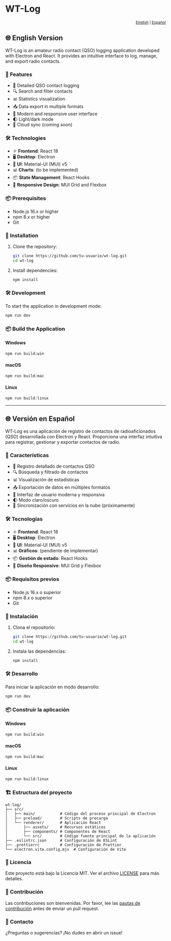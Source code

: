# WT-Log

<div align="right">
  <small>
    <a href="#english-version">English</a> | 
    <a href="#versión-en-español">Español</a>
  </small>
</div>

## 🌐 English Version

WT-Log is an amateur radio contact (QSO) logging application developed with Electron and React. It provides an intuitive interface to log, manage, and export radio contacts.

### 🚀 Features

- 📝 Detailed QSO contact logging
- 🔍 Search and filter contacts
- 📊 Statistics visualization
- 📤 Data export in multiple formats
- 🎨 Modern and responsive user interface
- 🌓 Light/dark mode
- 🔄 Cloud sync (coming soon)

### 🛠️ Technologies

- ⚛️ **Frontend**: React 18
- 🖥️ **Desktop**: Electron
- 🎨 **UI**: Material-UI (MUI) v5
- 📊 **Charts**: (to be implemented)
- 📦 **State Management**: React Hooks
- 📱 **Responsive Design**: MUI Grid and Flexbox

### 📦 Prerequisites

- Node.js 16.x or higher
- npm 8.x or higher
- Git

### 🚀 Installation

1. Clone the repository:
   ```bash
   git clone https://github.com/tu-usuario/wt-log.git
   cd wt-log
   ```

2. Install dependencies:
   ```bash
   npm install
   ```

### 🛠️ Development

To start the application in development mode:

```bash
npm run dev
```

### 📦 Build the Application

#### Windows
```bash
npm run build:win
```

#### macOS
```bash
npm run build:mac
```

#### Linux
```bash
npm run build:linux
```

---

<div id="versión-en-español">

## 🌐 Versión en Español

WT-Log es una aplicación de registro de contactos de radioaficionados (QSO) desarrollada con Electron y React. Proporciona una interfaz intuitiva para registrar, gestionar y exportar contactos de radio.

### 🚀 Características

- 📝 Registro detallado de contactos QSO
- 🔍 Búsqueda y filtrado de contactos
- 📊 Visualización de estadísticas
- 📤 Exportación de datos en múltiples formatos
- 🎨 Interfaz de usuario moderna y responsiva
- 🌓 Modo claro/oscuro
- 🔄 Sincronización con servicios en la nube (próximamente)

### 🛠️ Tecnologías

- ⚛️ **Frontend**: React 18
- 🖥️ **Desktop**: Electron
- 🎨 **UI**: Material-UI (MUI) v5
- 📊 **Gráficos**: (pendiente de implementar)
- 📦 **Gestión de estado**: React Hooks
- 📱 **Diseño Responsive**: MUI Grid y Flexbox

### 📦 Requisitos previos

- Node.js 16.x o superior
- npm 8.x o superior
- Git

### 🚀 Instalación

1. Clona el repositorio:
   ```bash
   git clone https://github.com/tu-usuario/wt-log.git
   cd wt-log
   ```

2. Instala las dependencias:
   ```bash
   npm install
   ```

### 🛠️ Desarrollo

Para iniciar la aplicación en modo desarrollo:

```bash
npm run dev
```

### 📦 Construir la aplicación

#### Windows
```bash
npm run build:win
```

#### macOS
```bash
npm run build:mac
```

#### Linux
```bash
npm run build:linux
```

### 🏗️ Estructura del proyecto

```
wt-log/
├── src/
│   ├── main/           # Código del proceso principal de Electron
│   ├── preload/        # Scripts de precarga
│   └── renderer/       # Aplicación React
│       ├── assets/     # Recursos estáticos
│       ├── components/ # Componentes de React
│       └── src/        # Código fuente principal de la aplicación
├── .eslintrc.json      # Configuración de ESLint
├── .prettierrc         # Configuración de Prettier
└── electron.vite.config.mjs  # Configuración de Vite
```

### 📄 Licencia

Este proyecto está bajo la Licencia MIT. Ver el archivo [LICENSE](LICENSE) para más detalles.

### 🤝 Contribución

Las contribuciones son bienvenidas. Por favor, lee las [pautas de contribución](CONTRIBUTING.md) antes de enviar un pull request.

### 📧 Contacto

¿Preguntas o sugerencias? ¡No dudes en abrir un issue!

</div>
